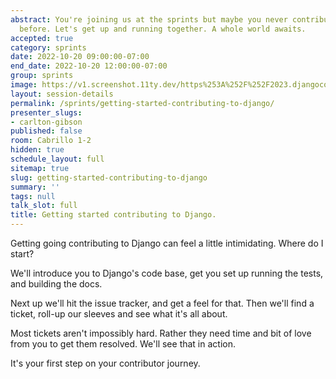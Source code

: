 ```yaml
---
abstract: You're joining us at the sprints but maybe you never contributed to Django
  before. Let's get up and running together. A whole world awaits.
accepted: true
category: sprints
date: 2022-10-20 09:00:00-07:00
end_date: 2022-10-20 12:00:00-07:00
group: sprints
image: https://v1.screenshot.11ty.dev/https%253A%252F%252F2023.djangocon.eu%252Fpresenters%252Fcarlton-gibson%252F/opengraph/
layout: session-details
permalink: /sprints/getting-started-contributing-to-django/
presenter_slugs:
- carlton-gibson
published: false
room: Cabrillo 1-2
hidden: true
schedule_layout: full
sitemap: true
slug: getting-started-contributing-to-django
summary: ''
tags: null
talk_slot: full
title: Getting started contributing to Django.
---
```


Getting going contributing to Django can feel a little intimidating. Where do I start?

We'll introduce you to Django's code base, get you set up running the tests, and building the docs.

Next up we'll hit the issue tracker, and get a feel for that. Then we'll find a ticket, roll-up our sleeves and see what it's all about.

Most tickets aren't impossibly hard. Rather they need time and bit of love from you to get them resolved. We'll see that in action.

It's your first step on your contributor journey.
